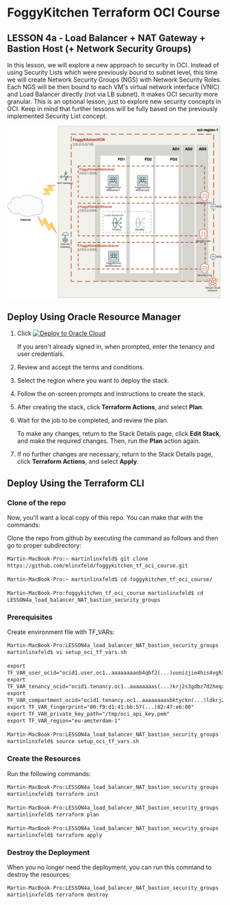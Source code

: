 # FoggyKitchen Terraform OCI Course

## LESSON 4a - Load Balancer + NAT Gateway + Bastion Host (+ Network Security Groups) 

In this lesson, we will explore a new approach to security in OCI. Instead of using Security Lists which were previously bound to subnet level, this time we will create Network Security Groups (NGS) with Network Security Roles. Each NGS will be then bound to each VM's virtual network interface (VNIC) and Load Balancer directly (not via LB subnet). It makes OCI security more granular. This is an optional lesson, just to explore new security concepts in OCI. Keep in mind that further lessons will be fully based on the previously implemented Security List concept. 

![](LESSON4a_load_balancer_NAT_bastion_security_groups.jpg)

## Deploy Using Oracle Resource Manager

1. Click [![Deploy to Oracle Cloud](https://oci-resourcemanager-plugin.plugins.oci.oraclecloud.com/latest/deploy-to-oracle-cloud.svg)](https://cloud.oracle.com/resourcemanager/stacks/create?region=home&zipUrl=https://github.com/mlinxfeld/foggykitchen_tf_oci_course/releases/latest/download/LESSON4a_load_balancer_NAT_bastion_security_groups.zip)

    If you aren't already signed in, when prompted, enter the tenancy and user credentials.

2. Review and accept the terms and conditions.

3. Select the region where you want to deploy the stack.

4. Follow the on-screen prompts and instructions to create the stack.

5. After creating the stack, click **Terraform Actions**, and select **Plan**.

6. Wait for the job to be completed, and review the plan.

    To make any changes, return to the Stack Details page, click **Edit Stack**, and make the required changes. Then, run the **Plan** action again.

7. If no further changes are necessary, return to the Stack Details page, click **Terraform Actions**, and select **Apply**. 

## Deploy Using the Terraform CLI

### Clone of the repo
Now, you'll want a local copy of this repo. You can make that with the commands:

Clone the repo from github by executing the command as follows and then go to proper subdirectory:

```
Martin-MacBook-Pro:~ martinlinxfeld$ git clone https://github.com/mlinxfeld/foggykitchen_tf_oci_course.git

Martin-MacBook-Pro:~ martinlinxfeld$ cd foggykitchen_tf_oci_course/

Martin-MacBook-Pro:foggykitchen_tf_oci_course martinlinxfeld$ cd LESSON4a_load_balancer_NAT_bastion_security_groups

```

### Prerequisites
Create environment file with TF_VARs:

```
Martin-MacBook-Pro:LESSON4a_load_balancer_NAT_bastion_security_groups martinlinxfeld$ vi setup_oci_tf_vars.sh

export TF_VAR_user_ocid="ocid1.user.oc1..aaaaaaaaob4qbf2(...)uunizjie4his4vgh3jx5jxa"
export TF_VAR_tenancy_ocid="ocid1.tenancy.oc1..aaaaaaaas(...)krj2s3gdbz7d2heqzzxn7pe64ksbia"
export TF_VAR_compartment_ocid="ocid1.tenancy.oc1..aaaaaaaasbktyckn(...)ldkrj2s3gdbz7d2heqzzxn7pe64ksbia"
export TF_VAR_fingerprint="00:f9:d1:41:bb:57(...)82:47:e6:00"
export TF_VAR_private_key_path="/tmp/oci_api_key.pem"
export TF_VAR_region="eu-amsterdam-1"

Martin-MacBook-Pro:LESSON4a_load_balancer_NAT_bastion_security_groups martinlinxfeld$ source setup_oci_tf_vars.sh
```

### Create the Resources
Run the following commands:

```
Martin-MacBook-Pro:LESSON4a_load_balancer_NAT_bastion_security_groups martinlinxfeld$ terraform init
    
Martin-MacBook-Pro:LESSON4a_load_balancer_NAT_bastion_security_groups martinlinxfeld$ terraform plan

Martin-MacBook-Pro:LESSON4a_load_balancer_NAT_bastion_security_groups martinlinxfeld$ terraform apply
```

### Destroy the Deployment
When you no longer need the deployment, you can run this command to destroy the resources:

```
Martin-MacBook-Pro:LESSON4a_load_balancer_NAT_bastion_security_groups martinlinxfeld$ terraform destroy
```
